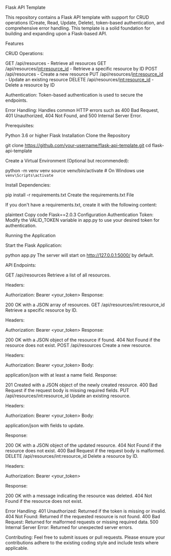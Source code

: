 Flask API Template

This repository contains a Flask API template with support for CRUD operations (Create, Read, Update, Delete), token-based authentication, and comprehensive error handling. This template is a solid foundation for building and expanding upon a Flask-based API.

Features

CRUD Operations:

GET /api/resources - Retrieve all resources
GET /api/resources/<int:resource_id> - Retrieve a specific resource by ID
POST /api/resources - Create a new resource
PUT /api/resources/<int:resource_id> - Update an existing resource
DELETE /api/resources/<int:resource_id> - Delete a resource by ID

Authentication: Token-based authentication is used to secure the endpoints.

Error Handling: Handles common HTTP errors such as 400 Bad Request, 401 Unauthorized, 404 Not Found, and 500 Internal Server Error.

Prerequisites:

Python 3.6 or higher
Flask
Installation
Clone the Repository

git clone https://github.com/your-username/flask-api-template.git
cd flask-api-template

Create a Virtual Environment (Optional but recommended):

python -m venv venv
source venv/bin/activate  # On Windows use `venv\Scripts\activate`

Install Dependencies:

pip install -r requirements.txt
Create the requirements.txt File

If you don't have a requirements.txt, create it with the following content:

plaintext
Copy code
Flask==2.0.3
Configuration
Authentication Token:
Modify the VALID_TOKEN variable in app.py to use your desired token for authentication.

Running the Application

Start the Flask Application:

python app.py
The server will start on http://127.0.0.1:5000/ by default.

API Endpoints:

GET /api/resources
Retrieve a list of all resources.

Headers:

Authorization: Bearer <your_token>
Response:

200 OK with a JSON array of resources.
GET /api/resources/int:resource_id
Retrieve a specific resource by ID.

Headers:

Authorization: Bearer <your_token>
Response:

200 OK with a JSON object of the resource if found.
404 Not Found if the resource does not exist.
POST /api/resources
Create a new resource.

Headers:

Authorization: Bearer <your_token>
Body:

application/json with at least a name field.
Response:

201 Created with a JSON object of the newly created resource.
400 Bad Request if the request body is missing required fields.
PUT /api/resources/int:resource_id
Update an existing resource.

Headers:

Authorization: Bearer <your_token>
Body:

application/json with fields to update.

Response:

200 OK with a JSON object of the updated resource.
404 Not Found if the resource does not exist.
400 Bad Request if the request body is malformed.
DELETE /api/resources/int:resource_id
Delete a resource by ID.

Headers:

Authorization: Bearer <your_token>

Response:

200 OK with a message indicating the resource was deleted.
404 Not Found if the resource does not exist.

Error Handling:
401 Unauthorized: Returned if the token is missing or invalid.
404 Not Found: Returned if the requested resource is not found.
400 Bad Request: Returned for malformed requests or missing required data.
500 Internal Server Error: Returned for unexpected server errors.

Contributing:
Feel free to submit issues or pull requests. Please ensure your contributions adhere to the existing coding style and include tests where applicable.
